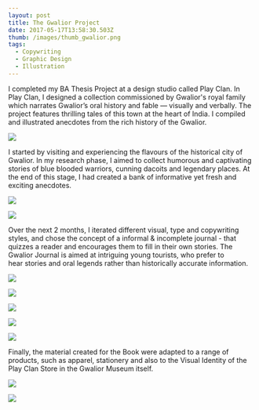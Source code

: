 ```yaml
---
layout: post
title: The Gwalior Project
date: 2017-05-17T13:58:30.503Z
thumb: /images/thumb_gwalior.png
tags:
  - Copywriting
  - Graphic Design
  - Illustration
---
```

I completed my BA Thesis Project at a design studio called Play Clan. In Play Clan, I designed a collection commissioned by Gwalior's royal family which narrates Gwalior’s oral history and fable — visually and verbally. The project features thrilling tales of this town at the heart of India. I compiled and illustrated anecdotes from the rich history of the Gwalior.

![](/images/01Gwalior.png)

I started by visiting and experiencing the flavours of the historical city of Gwalior. In my research phase, I aimed to collect humorous and captivating stories of blue blooded warriors, cunning dacoits and legendary places. At the end of this stage, I had created a bank of informative yet fresh and exciting anecdotes.

![](/images/02Gwalior.png)

![](/images/03Gwalior.png)

Over the next 2 months, I iterated different visual, type and copywriting styles, and chose the concept of a informal & incomplete journal - that quizzes a reader and encourages them to fill in their own stories. The Gwalior Journal is aimed at intriguing young tourists, who prefer to hear stories and oral legends rather than historically accurate information.

![](/images/04Gwalior.png)

![](/images/05Gwalior.png)

![](/images/06Gwalior.png)

![](/images/07Gwalior.png)

![](/images/08Gwalior.png)

Finally, the material created for the Book were adapted to a range of products, such as apparel, stationery and also to the Visual Identity of the Play Clan Store in the Gwalior Museum itself.

![](/images/09Gwalior.png)

![](/images/10Gwalior.png)
